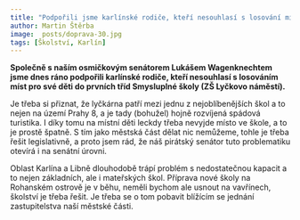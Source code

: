 ```yaml
---
title: "Podpořili jsme karlínské rodiče, kteří nesouhlasí s losování míst pro děti ve škole"
author: Martin Štěrba
image:  posts/doprava-30.jpg
tags: [Školství, Karlín]
---
```


**Společně s naším osmičkovým senátorem Lukášem Wagenknechtem jsme dnes ráno podpořili karlínské rodiče, kteří nesouhlasí s losováním míst pro své děti do prvních tříd Smysluplné školy (ZŠ Lyčkovo náměstí).**

Je třeba si přiznat, že lyčkárna patří mezi jednu z nejoblíbenějších škol a to nejen na území Prahy 8, a je tady (bohužel) hojně rozvíjená spádová turistika. I díky tomu na místní děti leckdy třeba nevyjde místo ve škole, a to je prostě špatně. S tím jako městská část dělat nic nemůžeme, tohle je třeba řešit legislativně, a proto jsem rád, že náš pirátský senátor tuto problematiku otevírá i na senátní úrovni. 

Oblast Karlína a Libně dlouhodobě trápí problém s nedostatečnou kapacit a to nejen základních, ale i mateřských škol. Příprava nové školy na Rohanském ostrově je v běhu, neměli bychom ale usnout na vavřínech, školství je třeba řešit. Je třeba se o tom pobavit blížícím se jednání zastupitelstva naší městské části.
